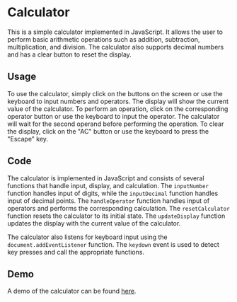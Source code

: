 # Calculator

This is a simple calculator implemented in JavaScript. It allows the user to perform basic arithmetic operations such as addition, subtraction, multiplication, and division. The calculator also supports decimal numbers and has a clear button to reset the display.

## Usage

To use the calculator, simply click on the buttons on the screen or use the keyboard to input numbers and operators. The display will show the current value of the calculator. To perform an operation, click on the corresponding operator button or use the keyboard to input the operator. The calculator will wait for the second operand before performing the operation. To clear the display, click on the "AC" button or use the keyboard to press the "Escape" key.

## Code

The calculator is implemented in JavaScript and consists of several functions that handle input, display, and calculation. The `inputNumber` function handles input of digits, while the `inputDecimal` function handles input of decimal points. The `handleOperator` function handles input of operators and performs the corresponding calculation. The `resetCalculator` function resets the calculator to its initial state. The `updateDisplay` function updates the display with the current value of the calculator.

The calculator also listens for keyboard input using the `document.addEventListener` function. The `keydown` event is used to detect key presses and call the appropriate functions.

## Demo

A demo of the calculator can be found [here](https://htmlpreview.github.io/?https://github.com/Krasipeace/Front-End-Development-Libraries---freecodecamp/blob/main/Javascript%20Calculator/index.html).
